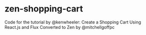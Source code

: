 zen-shopping-cart
===============

Code for the tutorial by @kenwheeler: Create a Shopping Cart Using React.js and Flux
Converted to Zen by @mitchellgoffpc
